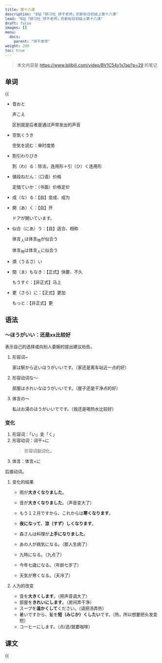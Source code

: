 ```yaml
---
title: 第十八课
description: "B站「研习社_饼干老师」的新标日初级上第十八课"
lead: "B站「研习社_饼干老师」的新标日初级上第十八课"
draft: false
images: []
menu:
  docs:
    parent: "饼干老师"
weight: 280
toc: true
---
```


> 本文内容是 https://www.bilibili.com/video/BV1C54y1x7ap?p=29 的笔记

## 单词

{{<audio src="https://tellyouwhat-static-1251995834.cos.ap-chongqing.myqcloud.com/audios/cs_danci/18第十八课.mp3">}}

- 音おと

  声こえ

  区别就是后者是通过声带发出的声音

- 空気くうき

  空気を読む：审时度势

- 割引わりびき

  割（わ）る：除法，连用形＋引（ひ）く连用形

- 値段ねだん：（口语）价格

  定価ていか：（书面）价格定价

- 成（な）る：【自】变成、成为

- 開（あ）く：【自】开

  ドアが開いています。

- 似合（にあ）う：【自】适合、相称

  体言<sub>人</sub>は体言<sub>物</sub>が似合う

  体言<sub>物</sub>は体言<sub>人</sub>に似合う

- 煩（うるさ）い

- 間（ま）もなき：【正式】快要、不久

  もうすぐ：【非正式】马上

- 更（さら）に：【正式】更加

  もっと：【非正式】更

## 语法

### ～ほうがいい：还是xx比较好

表示自己的选择或向别人委婉的提出建议劝告。

1. 形容词~

   家は駅から近いほうがいいです。（家还是离车站近一点的好）

2. 形容动词な～

   部屋はきれいなほうがいいです。（屋子还是干净点的好）

3. 体言の～

   私はお湯のほうがいいでです。（我还是喝热水比较好）

### 变化

1. 形容词：「い」变「く」
2. 形容动词：词干+に
   > 形容词副词化。
3. 体言：体言+に

后接动词。

1. 变化的结果

   - 雨が**大きくなりました**。

   - 音が**大きくなりました**。（声音变大了）
   - もう１２月ですから、これからは**寒くなります**。
   - **夜になって**、**涼（すず）しくなります**。
   - 森さんは料理が**上手になりました**。
   - あの人が病気になる。（那人生病了）
   - 九時になる。（九点了）
   - 今年七歳になる。（年龄七岁了）
   - 天気が寒くなる。（天冷了）

2. 人为的改变
   - 音を**大きくします**。（把声音调大了）
   - 部屋を**きれいにします**。（房间弄干净）
   - スープを**温かくして**ください。（请把汤弄热）
   - 暑いですから、髪を**短（みじか）くしたい**です。（热，所以想要把头发变短）
   - コーヒーにします。（点/选/就要咖啡）

## 课文

{{<audio src="https://tellyouwhat-static-1251995834.cos.ap-chongqing.myqcloud.com/audios/cs_kewen/13-18课 新标日初级课文/Lesson18.mp3">}}

